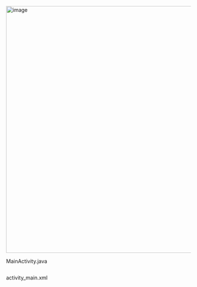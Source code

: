 
<img width="891" height="673" alt="image" src="https://github.com/user-attachments/assets/e56e11dc-1c23-4b2d-8e03-e7c42b9ef03b" />




MainActivity.java 

```

```

activity_main.xml 

```

``` 
